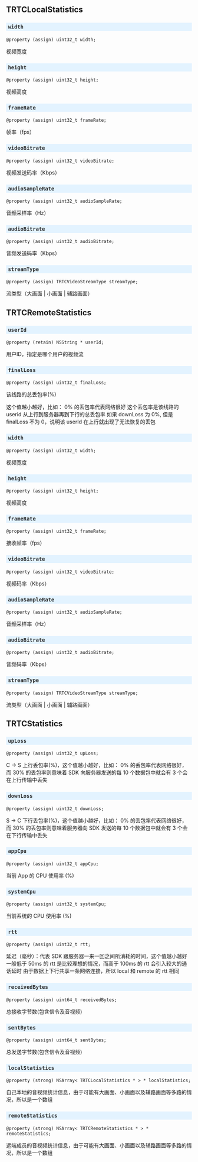 <div id="trtc-doc">

## TRTCLocalStatistics
### `width`
`@property (assign) uint32_t width;`

视频宽度 
### `height`
`@property (assign) uint32_t height;`

视频高度 
### `frameRate`
`@property (assign) uint32_t frameRate;`

帧率（fps） 
### `videoBitrate`
`@property (assign) uint32_t videoBitrate;`

视频发送码率（Kbps） 
### `audioSampleRate`
`@property (assign) uint32_t audioSampleRate;`

音频采样率（Hz） 
### `audioBitrate`
`@property (assign) uint32_t audioBitrate;`

音频发送码率（Kbps） 
### `streamType`
`@property (assign) TRTCVideoStreamType streamType;`

流类型（大画面 | 小画面 | 辅路画面） 

## TRTCRemoteStatistics
### `userId`
`@property (retain) NSString * userId;`

用户ID，指定是哪个用户的视频流 
### `finalLoss`
`@property (assign) uint32_t finalLoss;`

该线路的总丢包率(%)

这个值越小越好，比如： 0% 的丢包率代表网络很好 这个丢包率是该线路的 userid 从上行到服务器再到下行的总丢包率 如果 downLoss 为 0%, 但是 finalLoss 不为 0，说明该 userId 在上行就出现了无法恢复的丢包 
### `width`
`@property (assign) uint32_t width;`

视频宽度 
### `height`
`@property (assign) uint32_t height;`

视频高度 
### `frameRate`
`@property (assign) uint32_t frameRate;`

接收帧率（fps） 
### `videoBitrate`
`@property (assign) uint32_t videoBitrate;`

视频码率（Kbps） 
### `audioSampleRate`
`@property (assign) uint32_t audioSampleRate;`

音频采样率（Hz） 
### `audioBitrate`
`@property (assign) uint32_t audioBitrate;`

音频码率（Kbps） 
### `streamType`
`@property (assign) TRTCVideoStreamType streamType;`

流类型（大画面 | 小画面 | 辅路画面） 

## TRTCStatistics
### `upLoss`
`@property (assign) uint32_t upLoss;`

C -> S 上行丢包率(%)，这个值越小越好，比如： 0% 的丢包率代表网络很好， 而 30% 的丢包率则意味着 SDK 向服务器发送的每 10 个数据包中就会有 3 个会在上行传输中丢失 
### `downLoss`
`@property (assign) uint32_t downLoss;`

S -> C 下行丢包率(%)，这个值越小越好，比如： 0% 的丢包率代表网络很好， 而 30% 的丢包率则意味着服务器向 SDK 发送的每 10 个数据包中就会有 3 个会在下行传输中丢失 
### `appCpu`
`@property (assign) uint32_t appCpu;`

当前 App 的 CPU 使用率 (%) 
### `systemCpu`
`@property (assign) uint32_t systemCpu;`

当前系统的 CPU 使用率 (%) 
### `rtt`
`@property (assign) uint32_t rtt;`

延迟（毫秒）：代表 SDK 跟服务器一来一回之间所消耗的时间，这个值越小越好 一般低于 50ms 的 rtt 是比较理想的情况，而高于 100ms 的 rtt 会引入较大的通话延时 由于数据上下行共享一条网络连接，所以 local 和 remote 的 rtt 相同 
### `receivedBytes`
`@property (assign) uint64_t receivedBytes;`

总接收字节数(包含信令及音视频) 
### `sentBytes`
`@property (assign) uint64_t sentBytes;`

总发送字节数(包含信令及音视频) 
### `localStatistics`
`@property (strong) NSArray< TRTCLocalStatistics * > * localStatistics;`

自己本地的音视频统计信息，由于可能有大画面、小画面以及辅路画面等多路的情况，所以是一个数组 
### `remoteStatistics`
`@property (strong) NSArray< TRTCRemoteStatistics * > * remoteStatistics;`

远端成员的音视频统计信息，由于可能有大画面、小画面以及辅路画面等多路的情况，所以是一个数组 


</div>
<style>
#trtc-doc h2 code, #trtc-doc h3 code, #trtc-doc h4 code { display:block; padding:3px 5px; background: #E3F3FF; color: #333; text-shadow:0px 1px #BCD2E2; }
//#trtc-doc h2{ font-size:28px !important;}
#trtc-doc table td:nth-child(1){font-family: 'Lucida Console', Monaco, monospace; font-size:14px !important; color: #4078c0}
#trtc-doc table tr:nth-child(even){background: #fafafa;}
</style>
